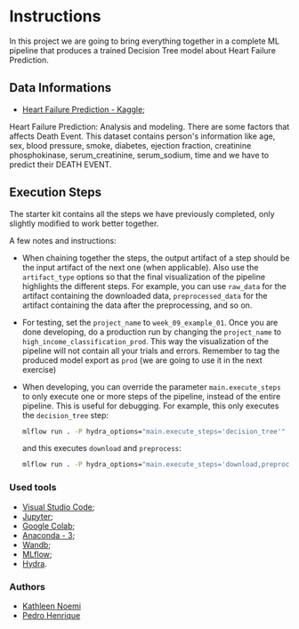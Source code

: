 # Instructions
In this project we are going to bring everything together in a complete ML pipeline that
produces a trained Decision Tree model about Heart Failure Prediction.

## Data Informations
* [Heart Failure Prediction - Kaggle](https://www.kaggle.com/andrewmvd/heart-failure-clinical-data); 

Heart Failure Prediction: Analysis and modeling. There are some factors that affects Death Event. This dataset contains person's information like age, sex, blood pressure, smoke, diabetes, ejection fraction, creatinine phosphokinase, serum_creatinine, serum_sodium, time and we have to predict their DEATH EVENT.

## Execution Steps

The starter kit contains all the steps we have previously completed, only slightly modified to 
work better together.

A few notes and instructions:
* When chaining together the steps, the output artifact of a step should be the input artifact
  of the next one (when applicable). Also use the ``artifact_type`` options so that the final
  visualization of the pipeline highlights the different steps. For example, you can use
  ``raw_data`` for the artifact containing the downloaded data, ``preprocessed_data`` for the
  artifact containing the data after the preprocessing, and so on.
  
* For testing, set the ``project_name`` to ``week_09_example_01``. Once you are done
  developing, do a production run by changing the ``project_name`` to 
  ``high_income_classification_prod``. This way the visualization of the pipeline will not contain all your trials and errors. Remember to tag the produced model export as ``prod`` (we are going to use it in the next exercise)
  
* When developing, you can override the parameter ``main.execute_steps`` to only execute one or
  more steps of the pipeline, instead of the entire pipeline. This is useful for debugging. 
  For example, this only executes the ``decision_tree`` step:
  ```bash
  mlflow run . -P hydra_options="main.execute_steps='decision_tree'"
  ```
  and this executes ``download`` and ``preprocess``:
  ```bash
  mlflow run . -P hydra_options="main.execute_steps='download,preprocess'"
  ```
### Used tools
*   [Visual Studio Code](https://code.visualstudio.com/);
*   [Jupyter](https://jupyter.org/);
*   [Google Colab](https://colab.research.google.com/);
*   [Anaconda - 3](https://www.anaconda.com/products/individual);
*   [Wandb](https://wandb.ai);
*   [MLflow](https://mlflow.org/);
*   [Hydra](https://hydra.cc/docs/intro/).

### Authors
*   [Kathleen Noemi](https://github.com/kathleenrego)
*   [Pedro Henrique](https://github.com/pedrohfonseca)
